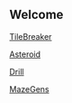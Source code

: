 ## Welcome

[TileBreaker](https://hansampfaall.github.io/TileBreaker)

[Asteroid](https://hansampfaall.github.io/Asteroid)

[Drill](https://hansampfaall.github.io/Drill)

[MazeGens](https://hansampfaall.github.io/MazeGens)
